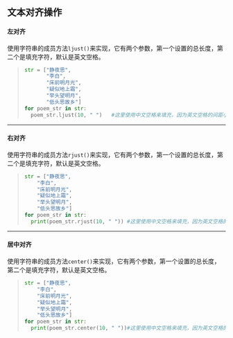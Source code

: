 ## 文本对齐操作

#### 左对齐

使用字符串的成员方法`ljust()`来实现，它有两个参数，第一个设置的总长度，第二个是填充字符，默认是英文空格。

> ```python
> str = ["静夜思", 
>        "李白",
>        "床前明月光",
>        "疑似地上霜",
>        "举头望明月",
>        "低头思故乡"]
> for poem_str in str:
> 	poem_str.ljust(10, " ")   #这里使用中文空格来填充，因为英文空格的间距小，填充中文字符效果较差
> ```

***

#### 右对齐

使用字符串的成员方法`rjust()`来实现，它有两个参数，第一个设置的总长度，第二个是填充字符，默认是英文空格。

> ```python
> str = ["静夜思", 
>     "李白",
>     "床前明月光",
>     "疑似地上霜",
>     "举头望明月",
>     "低头思故乡"]
> for poem_str in str:
> 	print(poem_str.rjust(10, " ")) #这里使用中文空格来填充，因为英文空格的间距小，填充中文字符效果较差
> ```

***

#### 居中对齐

使用字符串的成员方法`center()`来实现，它有两个参数，第一个设置的总长度，第二个是填充字符，默认是英文空格。

> ```python
> str = ["静夜思", 
>     "李白",
>     "床前明月光",
>     "疑似地上霜",
>     "举头望明月",
>     "低头思故乡"]
> for poem_str in str:
> 	print(poem_str.center(10, " "))#这里使用中文空格来填充，因为英文空格的间距小，填充中文字符效果较差
> ```